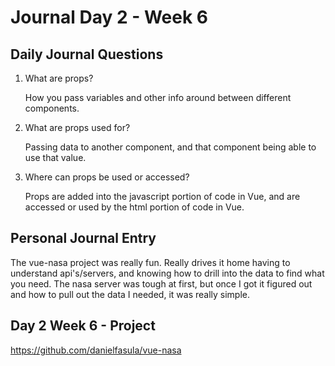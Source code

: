 # Journal Day 2 - Week 6

## Daily Journal Questions

1. What are props?

    How you pass variables and other info around between different components.

2. What are props used for?

    Passing data to another component, and that component being able to use that value.

3. Where can props be used or accessed?

    Props are added into the javascript portion of code in Vue, and are accessed or used by the html portion of code in Vue.

## Personal Journal Entry

 The vue-nasa project was really fun. Really drives it home having to understand api's/servers, and knowing how to drill into the data to find what you need. The nasa server was tough at first, but once I got it figured out and how to pull out the data I needed, it was really simple.


## Day 2 Week 6 -  Project

https://github.com/danielfasula/vue-nasa